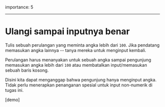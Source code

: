 importance: 5

---

# Ulangi sampai inputnya benar

Tulis sebuah perulangan yang meminta angka lebih dari `100`. Jika pendatang memasukan angka lainnya -- tanya mereka untuk menginput kembali.

Perulangan harus menanyakan untuk sebuah angka sampai pengunjung memasukan angka lebih dari `100` atau membatalkan input/memasukan sebuah baris kosong.

Disini kita dapat menganggap bahwa pengunjung hanya menginput angka. Tidak perlu menerapkan penanganan spesial untuk input non-numerik di tugas ini.

[demo]
